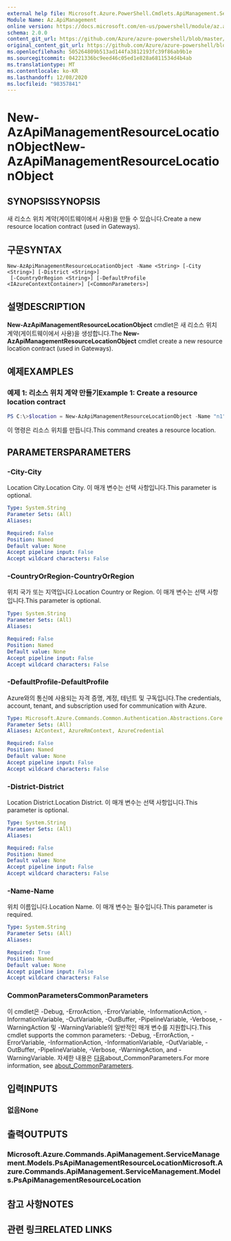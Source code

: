 ```yaml
---
external help file: Microsoft.Azure.PowerShell.Cmdlets.ApiManagement.ServiceManagement.dll-Help.xml
Module Name: Az.ApiManagement
online version: https://docs.microsoft.com/en-us/powershell/module/az.apimanagement/new-azapimanagementresourcelocationobject
schema: 2.0.0
content_git_url: https://github.com/Azure/azure-powershell/blob/master/src/ApiManagement/ApiManagement/help/New-AzApiManagementResourceLocationObject.md
original_content_git_url: https://github.com/Azure/azure-powershell/blob/master/src/ApiManagement/ApiManagement/help/New-AzApiManagementResourceLocationObject.md
ms.openlocfilehash: 505264809b513ad144fa3812193fc39f86ab9b1e
ms.sourcegitcommit: 04221336bc9eed46c05ed1e828a6811534d4b4ab
ms.translationtype: MT
ms.contentlocale: ko-KR
ms.lasthandoff: 12/08/2020
ms.locfileid: "98357841"
---
```

# <span data-ttu-id="3505a-101">New-AzApiManagementResourceLocationObject</span><span class="sxs-lookup"><span data-stu-id="3505a-101">New-AzApiManagementResourceLocationObject</span></span>

## <span data-ttu-id="3505a-102">SYNOPSIS</span><span class="sxs-lookup"><span data-stu-id="3505a-102">SYNOPSIS</span></span>
<span data-ttu-id="3505a-103">새 리소스 위치 계약(게이트웨이에서 사용)을 만들 수 있습니다.</span><span class="sxs-lookup"><span data-stu-id="3505a-103">Create a new resource location contract (used in Gateways).</span></span>

## <span data-ttu-id="3505a-104">구문</span><span class="sxs-lookup"><span data-stu-id="3505a-104">SYNTAX</span></span>

```
New-AzApiManagementResourceLocationObject -Name <String> [-City <String>] [-District <String>]
 [-CountryOrRegion <String>] [-DefaultProfile <IAzureContextContainer>] [<CommonParameters>]
```

## <span data-ttu-id="3505a-105">설명</span><span class="sxs-lookup"><span data-stu-id="3505a-105">DESCRIPTION</span></span>
<span data-ttu-id="3505a-106">**New-AzApiManagementResourceLocationObject** cmdlet은 새 리소스 위치 계약(게이트웨이에서 사용)을 생성합니다.</span><span class="sxs-lookup"><span data-stu-id="3505a-106">The **New-AzApiManagementResourceLocationObject** cmdlet create a new resource location contract (used in Gateways).</span></span>

## <span data-ttu-id="3505a-107">예제</span><span class="sxs-lookup"><span data-stu-id="3505a-107">EXAMPLES</span></span>

### <span data-ttu-id="3505a-108">예제 1: 리소스 위치 계약 만들기</span><span class="sxs-lookup"><span data-stu-id="3505a-108">Example 1: Create a resource location contract</span></span>
```powershell
PS C:\>$location = New-AzApiManagementResourceLocationObject -Name "n1" -City "c1" -District "d1" -CountryOrRegion "r1"
```

<span data-ttu-id="3505a-109">이 명령은 리소스 위치를 만듭니다.</span><span class="sxs-lookup"><span data-stu-id="3505a-109">This command creates a resource location.</span></span>

## <span data-ttu-id="3505a-110">PARAMETERS</span><span class="sxs-lookup"><span data-stu-id="3505a-110">PARAMETERS</span></span>

### <span data-ttu-id="3505a-111">-City</span><span class="sxs-lookup"><span data-stu-id="3505a-111">-City</span></span>
<span data-ttu-id="3505a-112">Location City.</span><span class="sxs-lookup"><span data-stu-id="3505a-112">Location City.</span></span>
<span data-ttu-id="3505a-113">이 매개 변수는 선택 사항입니다.</span><span class="sxs-lookup"><span data-stu-id="3505a-113">This parameter is optional.</span></span>

```yaml
Type: System.String
Parameter Sets: (All)
Aliases:

Required: False
Position: Named
Default value: None
Accept pipeline input: False
Accept wildcard characters: False
```

### <span data-ttu-id="3505a-114">-CountryOrRegion</span><span class="sxs-lookup"><span data-stu-id="3505a-114">-CountryOrRegion</span></span>
<span data-ttu-id="3505a-115">위치 국가 또는 지역입니다.</span><span class="sxs-lookup"><span data-stu-id="3505a-115">Location Country or Region.</span></span>
<span data-ttu-id="3505a-116">이 매개 변수는 선택 사항입니다.</span><span class="sxs-lookup"><span data-stu-id="3505a-116">This parameter is optional.</span></span>

```yaml
Type: System.String
Parameter Sets: (All)
Aliases:

Required: False
Position: Named
Default value: None
Accept pipeline input: False
Accept wildcard characters: False
```

### <span data-ttu-id="3505a-117">-DefaultProfile</span><span class="sxs-lookup"><span data-stu-id="3505a-117">-DefaultProfile</span></span>
<span data-ttu-id="3505a-118">Azure와의 통신에 사용되는 자격 증명, 계정, 테넌트 및 구독입니다.</span><span class="sxs-lookup"><span data-stu-id="3505a-118">The credentials, account, tenant, and subscription used for communication with Azure.</span></span>

```yaml
Type: Microsoft.Azure.Commands.Common.Authentication.Abstractions.Core.IAzureContextContainer
Parameter Sets: (All)
Aliases: AzContext, AzureRmContext, AzureCredential

Required: False
Position: Named
Default value: None
Accept pipeline input: False
Accept wildcard characters: False
```

### <span data-ttu-id="3505a-119">-District</span><span class="sxs-lookup"><span data-stu-id="3505a-119">-District</span></span>
<span data-ttu-id="3505a-120">Location District.</span><span class="sxs-lookup"><span data-stu-id="3505a-120">Location District.</span></span>
<span data-ttu-id="3505a-121">이 매개 변수는 선택 사항입니다.</span><span class="sxs-lookup"><span data-stu-id="3505a-121">This parameter is optional.</span></span>

```yaml
Type: System.String
Parameter Sets: (All)
Aliases:

Required: False
Position: Named
Default value: None
Accept pipeline input: False
Accept wildcard characters: False
```

### <span data-ttu-id="3505a-122">-Name</span><span class="sxs-lookup"><span data-stu-id="3505a-122">-Name</span></span>
<span data-ttu-id="3505a-123">위치 이름입니다.</span><span class="sxs-lookup"><span data-stu-id="3505a-123">Location Name.</span></span>
<span data-ttu-id="3505a-124">이 매개 변수는 필수입니다.</span><span class="sxs-lookup"><span data-stu-id="3505a-124">This parameter is required.</span></span>

```yaml
Type: System.String
Parameter Sets: (All)
Aliases:

Required: True
Position: Named
Default value: None
Accept pipeline input: False
Accept wildcard characters: False
```

### <span data-ttu-id="3505a-125">CommonParameters</span><span class="sxs-lookup"><span data-stu-id="3505a-125">CommonParameters</span></span>
<span data-ttu-id="3505a-126">이 cmdlet은 -Debug, -ErrorAction, -ErrorVariable, -InformationAction, -InformationVariable, -OutVariable, -OutBuffer, -PipelineVariable, -Verbose, -WarningAction 및 -WarningVariable의 일반적인 매개 변수를 지원합니다.</span><span class="sxs-lookup"><span data-stu-id="3505a-126">This cmdlet supports the common parameters: -Debug, -ErrorAction, -ErrorVariable, -InformationAction, -InformationVariable, -OutVariable, -OutBuffer, -PipelineVariable, -Verbose, -WarningAction, and -WarningVariable.</span></span> <span data-ttu-id="3505a-127">자세한 내용은 [다음](http://go.microsoft.com/fwlink/?LinkID=113216)about_CommonParameters.</span><span class="sxs-lookup"><span data-stu-id="3505a-127">For more information, see [about_CommonParameters](http://go.microsoft.com/fwlink/?LinkID=113216).</span></span>

## <span data-ttu-id="3505a-128">입력</span><span class="sxs-lookup"><span data-stu-id="3505a-128">INPUTS</span></span>

### <span data-ttu-id="3505a-129">없음</span><span class="sxs-lookup"><span data-stu-id="3505a-129">None</span></span>

## <span data-ttu-id="3505a-130">출력</span><span class="sxs-lookup"><span data-stu-id="3505a-130">OUTPUTS</span></span>

### <span data-ttu-id="3505a-131">Microsoft.Azure.Commands.ApiManagement.ServiceManagement.Models.PsApiManagementResourceLocation</span><span class="sxs-lookup"><span data-stu-id="3505a-131">Microsoft.Azure.Commands.ApiManagement.ServiceManagement.Models.PsApiManagementResourceLocation</span></span>

## <span data-ttu-id="3505a-132">참고 사항</span><span class="sxs-lookup"><span data-stu-id="3505a-132">NOTES</span></span>

## <span data-ttu-id="3505a-133">관련 링크</span><span class="sxs-lookup"><span data-stu-id="3505a-133">RELATED LINKS</span></span>
